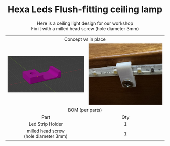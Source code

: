 <h1 align="center">Hexa Leds Flush-fitting ceiling lamp</h1>

 <p align="center">Here is a ceiling light design for our workshop<br> Fix it with a milled head screw (hole diameter 3mm)</p>


<table align="center">
  <tr>
    <td colspan=2 align="center">Concept vs in place</td>  
  </tr>
  <tr>
    <td align="center">
	<img src="https://github.com/GP3DS/Life_Hack/blob/main/Led_strip_holder/Images/concept_screenshot.png" alt="1" width=300px>
    </td>
    <td align="center">
	<img src="https://github.com/GP3DS/Life_Hack/blob/main/Led_strip_holder/Images/In_place.jpg" alt="1" width=300px>   
    </td>   
  </tr>
  <tr>
    <td colspan=2 align="center">BOM (per parts)</td>  
  </tr>
  <tr>
    <td align="center">Part</td>  
    <td align="center">Qty</td>  
  </tr>
  <tr>
    <td align="center">Led Strip Holder</td>  
    <td align="center">1</td>  
  </tr>
  <tr>
    <td align="center">milled head screw <br> (hole diameter 3mm)</td>  
    <td align="center">1</td>  
  </tr>
</table>
